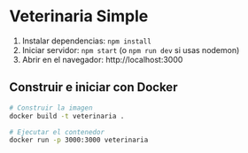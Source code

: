 # Veterinaria Simple

1. Instalar dependencias: `npm install`
2. Iniciar servidor: `npm start` (o `npm run dev` si usas nodemon)
3. Abrir en el navegador: http://localhost:3000

## Construir e iniciar con Docker

```bash
# Construir la imagen
docker build -t veterinaria .

# Ejecutar el contenedor
docker run -p 3000:3000 veterinaria
```
